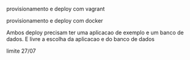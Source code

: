 provisionamento e deploy com vagrant

provisionamento e deploy com docker

Ambos deploy precisam ter uma aplicacao de exemplo e um banco de dados.
E livre a escolha da aplicacao e do banco de dados

limite 27/07
